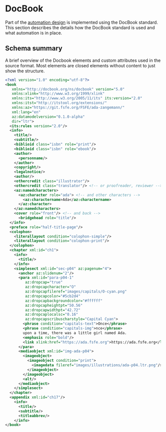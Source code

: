 <!--
SPDX-FileCopyrightText: 2025 Nico Rikken <nico.rikken@fsfe.org>

SPDX-License-Identifier: CC-BY-SA-4.0
-->

# DocBook

Part of the [automation design](automation-design.md) is implemented using the DocBook standard. This section describes the details how the DocBook standard is used and what automation is in place.

## Schema summary

A brief overview of the Docbook elements and custom attributes used in the source format. Most elements are closed elements without content to just show the structure.

```xml
<?xml version="1.0" encoding="utf-8"?>
<book
   xmlns="http://docbook.org/ns/docbook" version="5.0"
   xmlns:xlink="http://www.w3.org/1999/xlink"
   xmlns:its="http://www.w3.org/2005/11/its" its:version="2.0"
   xmlns:itst="http://itstool.org/extensions/"
   xmlns:az="https://git.fsfe.org/FSFE/ada-zangemann/"
   xml:lang="en"
   az:datamodelversion="0.1.0-alpha"
   dir="ltr">
  <its:rules version="2.0"/>
  <info>
    <title/>
    <subtitle/>
    <biblioid class="isbn" role="print"/>
    <biblioid class="isbn" role="ebook"/>
    <author>
      <personname/>
    </author>
    <copyright/>
    <legalnotice/>
    <author/>
    <othercredit class="illustrator"/>
    <othercredit class="translator"/> <!-- or proofreader, reviewer -->
    <az:namedcharacters>
      <az:character role="ada"> <!-- and other characters -->
        <az:charactername>Ada</az:charactername>
      </az:character>
    </az:namedcharacters>
    <cover role="front"/> <!-- and back -->
      <bridgehead role="title"/>
  </info>
  <preface role="half-title-page"/>
  <colophon>
    <literallayout condition="colophon-simple"/>
    <literallayout condition="colophon-print"/>
  </colophon>
  <chapter xml:id="ch1">
    <info>
      <title/>
    </info>
    <simplesect xml:id="sec-p04" az:pagenum="4">
      <anchor az:slidenum="2"/>
      <para xml:id="para-p04-1"
         az:dropcap="true"
         az:dropcapcharacter="O"
         az:dropcapfileref="images/capitals/O-cyan.png"
         az:dropcapcolor="#5cb2d4"
         az:dropcapbackgroundcolor="#ffffff"
         az:dropcapheightpt="50.56"
         az:dropcapwidthpt="42.72"
         az:dropcaplocalsc="0.16"
         az:dropcapscribuscharstyle="Capital Cyan">
        <phrase condition="capitals-text">Once</phrase>
        <phrase condition="capitals-img">nce</phrase>
        upon a time, there was a little girl named Ada.
        <emphasis role="bold"/>
        <link xlink:href="https://ada.fsfe.org">https://ada.fsfe.org</link>
      </para>
      <mediaobject xml:id="img-ada-p04">
        <imageobject>
          <imageobject condition="print">
            <imagedata fileref="images/illustrations/ada-p04.ltr.png"/>
          </imageobject>
        </imageobject>
        <alt/>
      </mediaobject>
    </simplesect>
  </chapter>
  <appendix xml:id="ch17"/>
    <info>
      <title/>
      <subtitle/>
      <titleabbrev/>
    </info>
</book>
```
